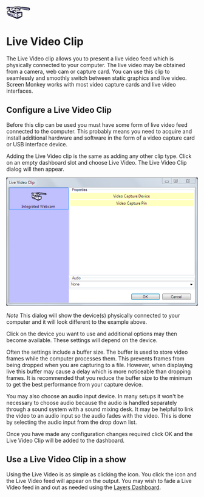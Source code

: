 ![](../../images/LiveVideoIcon.png) 
# Live Video Clip
The Live Video clip allows you to present a live video feed which is physically connected to your computer. The live video may be obtained from a camera, web cam or capture card. You can use this clip to seamlessly and smoothly switch between static graphics and live video. Screen Monkey works with most video capture cards and live video interfaces.

## Configure a Live Video Clip
Before this clip can be used you must have some form of live video feed connected to the computer. This probably means you need to acquire and install additional hardware and software in the form of a video capture card or USB interface device. 

Adding the Live Video clip is the same as adding any other clip type. Click on an empty dashboard slot and choose Live Video. The Live Video Clip dialog will then appear.

![](../../images/clip-live-video.png)

*Note* This dialog will show the device(s) physically connected to your computer and it will look different to the example above.

Click on the device you want to use and additional options may then become available. These settings will depend on the device.

Often the settings include a buffer size. The buffer is used to store video frames while the computer processes them. This prevents frames from being dropped when you are capturing to a file. However, when displaying live this buffer may cause a delay which is more noticeable than dropping frames. It is recommended that you reduce the buffer size to the minimum to get the best performance from your capture device.

You may also choose an audio input device. In many setups it won't be necessary to choose audio because the audio is handled separately through a sound system with a sound mixing desk. It may be helpful to link the video to an audio input so the audio fades with the video. This is done by selecting the audio input from the drop down list.

Once you have made any configuration changes required click OK and the Live Video Clip will be added to the dashboard.

## Use a Live Video Clip in a show
Using the Live Video is as simple as clicking the icon. You click the icon and the Live Video feed will appear on the output. You may wish to fade a Live Video feed in and out as needed using the [Layers Dashboard](../layers.md).
